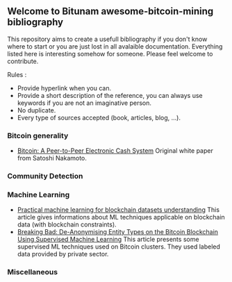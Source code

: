 ## Welcome to Bitunam awesome-bitcoin-mining bibliography

This repository aims to create a usefull bibliography if you don't know where to start or you are just lost in all avalaible documentation. Everything listed here is interesting somehow for someone. Please feel welcome to contribute.  
  
Rules :  
- Provide hyperlink when you can.
- Provide a short description of the reference, you can always use keywords if you are not an imaginative person.
- No duplicate.
- Every type of sources accepted (book, articles, blog, ...).


### Bitcoin generality 
- [Bitcoin: A Peer-to-Peer Electronic Cash System](https://bitcoin.org/bitcoin.pdf) 
  Original white paper from Satoshi Nakamoto.
  
### Community Detection


### Machine Learning 
- [Practical machine learning for blockchain datasets understanding](https://medium.com/intotheblock/practical-machine-learning-for-blockchain-datasets-understanding-semi-and-omni-supervised-learning-2a2611695b2)
  This article gives informations about ML techniques applicable on blockchain data (with blockchain constraints).
- [Breaking Bad: De-Anonymising Entity Types on the Bitcoin Blockchain Using Supervised Machine Learning](https://scholarspace.manoa.hawaii.edu/bitstream/10125/50331/paper0444.pdf)
  This article presents some supervised ML techniques used on Bitcoin clusters. They used labeled data provided by private sector. 
### Miscellaneous
